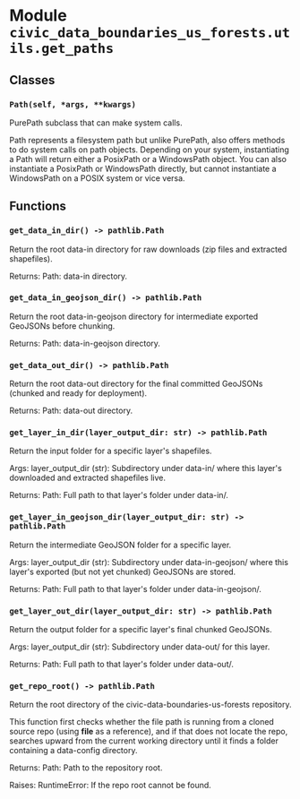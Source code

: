 # Module `civic_data_boundaries_us_forests.utils.get_paths`

## Classes

### `Path(self, *args, **kwargs)`

PurePath subclass that can make system calls.

Path represents a filesystem path but unlike PurePath, also offers
methods to do system calls on path objects. Depending on your system,
instantiating a Path will return either a PosixPath or a WindowsPath
object. You can also instantiate a PosixPath or WindowsPath directly,
but cannot instantiate a WindowsPath on a POSIX system or vice versa.

## Functions

### `get_data_in_dir() -> pathlib.Path`

Return the root data-in directory for raw downloads
(zip files and extracted shapefiles).

Returns:
    Path: data-in directory.

### `get_data_in_geojson_dir() -> pathlib.Path`

Return the root data-in-geojson directory for intermediate exported GeoJSONs
before chunking.

Returns:
    Path: data-in-geojson directory.

### `get_data_out_dir() -> pathlib.Path`

Return the root data-out directory for the final committed GeoJSONs
(chunked and ready for deployment).

Returns:
    Path: data-out directory.

### `get_layer_in_dir(layer_output_dir: str) -> pathlib.Path`

Return the input folder for a specific layer's shapefiles.

Args:
    layer_output_dir (str): Subdirectory under data-in/ where this layer's
        downloaded and extracted shapefiles live.

Returns:
    Path: Full path to that layer's folder under data-in/.

### `get_layer_in_geojson_dir(layer_output_dir: str) -> pathlib.Path`

Return the intermediate GeoJSON folder for a specific layer.

Args:
    layer_output_dir (str): Subdirectory under data-in-geojson/ where this layer's
        exported (but not yet chunked) GeoJSONs are stored.

Returns:
    Path: Full path to that layer's folder under data-in-geojson/.

### `get_layer_out_dir(layer_output_dir: str) -> pathlib.Path`

Return the output folder for a specific layer's final chunked GeoJSONs.

Args:
    layer_output_dir (str): Subdirectory under data-out/ for this layer.

Returns:
    Path: Full path to that layer's folder under data-out/.

### `get_repo_root() -> pathlib.Path`

Return the root directory of the civic-data-boundaries-us-forests repository.

This function first checks whether the file path is running from
a cloned source repo (using __file__ as a reference), and if that
does not locate the repo, searches upward from the current working
directory until it finds a folder containing a data-config directory.

Returns:
    Path: Path to the repository root.

Raises:
    RuntimeError: If the repo root cannot be found.
